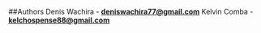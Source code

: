 
##Authors
Denis Wachira - **deniswachira77@gmail.com**
Kelvin Comba - **kelchospense88@gmail.com**
